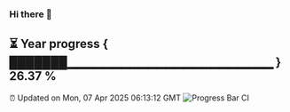 ### Hi there 👋
⏳ Year progress { ███████▁▁▁▁▁▁▁▁▁▁▁▁▁▁▁▁▁▁▁▁▁▁▁ } 26.37 %
---
⏰ Updated on Mon, 07 Apr 2025 06:13:12 GMT
![Progress Bar CI](https://github.com/Moyi321/Moyi321/workflows/Progress%20Bar%20CI/badge.svg)
